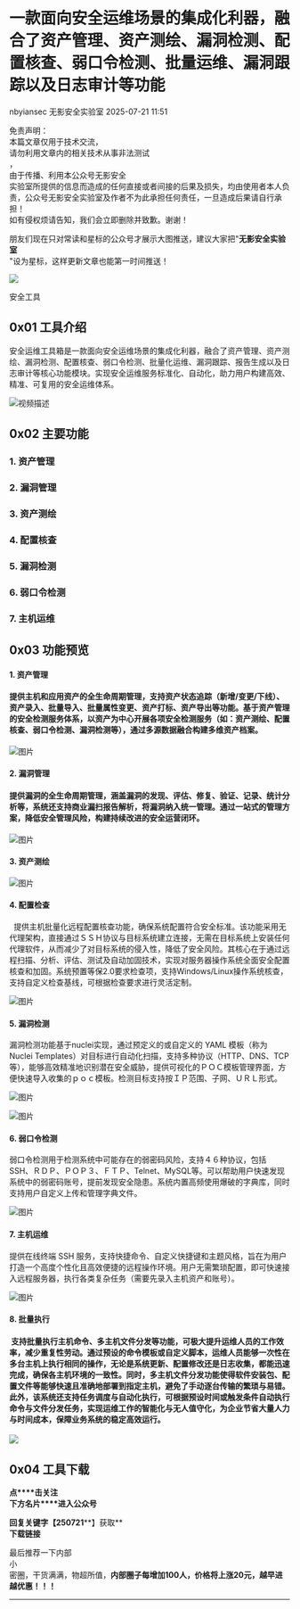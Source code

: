 #  一款面向安全运维场景的集成化利器，融合了资产管理、资产测绘、漏洞检测、配置核查、弱口令检测、批量运维、漏洞跟踪以及日志审计等功能  
nbyiansec  无影安全实验室   2025-07-21 11:51  
  
免责声明：  
本篇文章仅用于技术交流，  
请勿利用文章内的相关技术从事非法测试  
，  
由于传播、利用本公众号无影安全  
实验室所提供的信息而造成的任何直接或者间接的后果及损失，均由使用者本人负责，公众号无影安全实验室及作者不为此承担任何责任，一旦造成后果请自行承担！  
如有侵权烦请告知，我们会立即删除并致歉。谢谢！  
  
  
  
朋友们现在只对常读和星标的公众号才展示大图推送，建议大家把"**无影安全实验室**  
"设为星标，这样更新文章也能第一时间推送！  
  
![](https://mmbiz.qpic.cn/mmbiz_gif/3GHDOauYyUGbiaHXGx1ib5UxkKzSNtpMzY5tbbGdibG7icBSxlH783x1YTF0icAv8MWrmanB4u5qjyKfmYo1dDf7YbA/640?&wx_fmt=gif&tp=webp&wxfrom=5&wx_lazy=1 "")  
  
  
安全工具  
  
  
  
## 0x01 工具介绍  
  
安全运维工具箱是一款面向安全运维场景的集成化利器，融合了资产管理、资产测绘、漏洞检测、配置核查、弱口令检测、批量化运维、漏洞跟踪、报告生成以及日志审计等核心功能模块。实现安全运维服务标准化、自动化，助力用户构建高效、精准、可复用的安全运维体系。  
  
![视频描述](https://mmbiz.qpic.cn/mmbiz_jpg/awCdqJkJFER7SrSpdCY8njUTeCfIwjpoCicw2FypibWXMggU6DtJydaSczicOPzj5YkKOJWRk1V0Anlf3CLVXM53w/640?wx_fmt=jpeg&from=appmsg "")  
## 0x02 主要功能  
### 1. 资产管理  
### 2. 漏洞管理  
### 3. 资产测绘  
### 4. 配置核查  
### 5. 漏洞检测  
### 6. 弱口令检测  
### 7. 主机运维  
## 0x03 功能预览  
#### 1. 资产管理  
#### 提供主机和应用资产的全生命周期管理，支持资产状态追踪（新增/变更/下线）、资产录入、批量导入、批量属性变更、资产打标、资产导出等功能。基于资产管理的安全检测服务体系，以资产为中心开展各项安全检测服务（如：资产测绘、配置核查、弱口令检测、漏洞检测等），通过多源数据融合构建多维资产档案。  
  
![图片](https://mmbiz.qpic.cn/mmbiz_png/awCdqJkJFER7SrSpdCY8njUTeCfIwjpopEQaVj1FlwDHYiam9wbD29Y2ESxxUT6J8Ob6bFHDXHPYrBUCUS0Itiaw/640?wx_fmt=png&from=appmsg "")  
#### 2. 漏洞管理  
#### 提供漏洞的全生命周期管理，涵盖漏洞的发现、评估、修复、验证、记录、统计分析等，系统还支持商业漏扫报告解析，将漏洞纳入统一管理。通过一站式的管理方案，降低安全管理风险，构建持续改进的安全运营闭环。  
  
![图片](https://mmbiz.qpic.cn/mmbiz_png/awCdqJkJFER7SrSpdCY8njUTeCfIwjpobOGiaLLBe11EBy4luNheDkYPMyfjVChBI7ccYLeemkH3r99vaeuQQ7Q/640?wx_fmt=png&from=appmsg "")  
#### 3. 资产测绘  
  
![图片](https://mmbiz.qpic.cn/mmbiz_png/awCdqJkJFER7SrSpdCY8njUTeCfIwjpoZlw3jpj8A8YrO0MHJicUZfpmdR7dc1AibhHGpI93g7n1ODlIrGpzbweQ/640?wx_fmt=png&from=appmsg "")  
  
#### 4. 配置检查  
  
  提供主机批量化远程配置核查功能，确保系统配置符合安全标准。该功能采用无代理架构，直接通过ＳＳＨ协议与目标系统建立连接，无需在目标系统上安装任何代理软件，从而减少了对目标系统的侵入性，降低了安全风险。其核心在于通过远程扫描、分析、评估、测试及自动加固技术，实现对服务器操作系统全面安全配置核查和加固。系统预置等保2.0要求检查项，支持Windows/Linux操作系统核查，支持自定义检查基线，可根据检查要求进行灵活定制。  
  
![图片](https://mmbiz.qpic.cn/mmbiz_png/awCdqJkJFER7SrSpdCY8njUTeCfIwjpoDUBic2v29YXqtOCXP062mhb59pysyrkE9Wabx9pTdRaJZtJz16QuteA/640?wx_fmt=png&from=appmsg "")  
#### 5. 漏洞检测  
  
漏洞检测功能基于nuclei实现，通过预定义的或自定义的 YAML 模板（称为 Nuclei Templates）对目标进行自动化扫描，支持多种协议（HTTP、DNS、TCP等），能够高效精准地识别潜在安全威胁，提供可视化的ＰＯＣ模板管理界面，方便快速导入收集的ｐｏｃ模板。检测目标支持按ＩＰ范围、子网、ＵＲＬ形式。  
  
![图片](https://mmbiz.qpic.cn/mmbiz_png/awCdqJkJFER7SrSpdCY8njUTeCfIwjpoicnZibnbD1jpI1DontcZ9e2zkaPEf3OKIMTfxp09pHViacNsjZeTIiaa1A/640?wx_fmt=png&from=appmsg "")  
  
![图片](https://mmbiz.qpic.cn/mmbiz_png/awCdqJkJFER7SrSpdCY8njUTeCfIwjporSB4UVkPvzVQe2UveOsAPXml3s0icdtibyuk2Rtibl9rvy4ZEhicthtq8g/640?wx_fmt=png&from=appmsg "")  
#### 6. 弱口令检测  
  
弱口令检测用于检测系统中可能存在的弱密码风险，支持４６种协议，包括SSH、ＲＤＰ、ＰＯＰ３、ＦＴＰ、Telnet、MySQL等。可以帮助用户快速发现系统中的弱密码账号，提前发现安全隐患。系统内置高频使用爆破的字典库，同时支持用户自定义上传和管理字典文件。  
  
![图片](https://mmbiz.qpic.cn/mmbiz_png/awCdqJkJFER7SrSpdCY8njUTeCfIwjpoRORG4NfYcrIfXnE5UoC4Rlx4nKM1dY9JGpTwkZ7tlX1tTPZ21vtheQ/640?wx_fmt=png&from=appmsg "")  
#### 7. 主机运维  
  
提供在线终端 SSH 服务，支持快捷命令、自定义快捷键和主题风格，旨在为用户打造一个高度个性化且高效便捷的远程操作环境。用户无需繁琐配置，即可快速接入远程服务器，执行各类复杂任务（需要先录入主机资产和账号）。  
  
![图片](https://mmbiz.qpic.cn/mmbiz_jpg/awCdqJkJFER7SrSpdCY8njUTeCfIwjpoxzMhQjEKSz7o7Jaq37ic3MDCFKzwcto32tFvsSaT8icPUWEHCVD2l1dw/640?wx_fmt=jpeg&from=appmsg "")  
#### 8. 批量执行  
####  支持批量执行主机命令、多主机文件分发等功能，可极大提升运维人员的工作效率，减少重复性劳动。通过预设的命令模板或自定义脚本，运维人员能够一次性在多台主机上执行相同的操作，无论是系统更新、配置修改还是日志收集，都能迅速完成，确保各主机环境的一致性。同时，多主机文件分发功能使得软件安装包、配置文件等能够快速且准确地部署到指定主机，避免了手动逐台传输的繁琐与易错。此外，该系统还支持任务调度与自动化执行，可根据预设时间或触发条件自动执行命令与文件分发任务，实现运维工作的智能化与无人值守化，为企业节省大量人力与时间成本，保障业务系统的稳定高效运行。  
  
![](https://mmbiz.qpic.cn/mmbiz_png/awCdqJkJFER7SrSpdCY8njUTeCfIwjpomfX9Z3IMvRAkMPYK2kMAic2XAVEicB0yyVtrFEgP0rlCNaLybJR6sLcw/640?wx_fmt=png&from=appmsg "")  
####   
  
## 0x04 工具下载  
  
**点****击关注**  
**下方名片****进入公众号**  
  
**回复关键字【250721****】获取**  
**下载链接**  
  
  
  
最后推荐一下内部  
小  
密圈，干货满满，物超所值，**内部圈子每增加100人，价格将上涨20元，越早进越优惠！！！**  
  
****  
